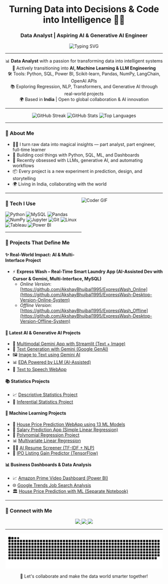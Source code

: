 <h1 align="center">Turning Data into Decisions & Code into Intelligence 👨‍💻 </h1>
<h3 align="center"> Data Analyst | Aspiring AI & Generative AI Engineer</h3>

<p align="center">
  <img src="https://readme-typing-svg.demolab.com?font=Fira+Code&size=20&duration=3000&pause=500&color=F75C7E&center=true&width=500&lines=Turning+raw+data+into+insights;Building+dashboards+that+drive+decisions;Exploring+AI%2C+ML%2C+LLMs%2C+Generative+AI;Always+learning+Python%2C+SQL%2C+Power+BI" alt="Typing SVG" />
</p>

---

<p align="center">
   <p align="center">
  📊 <strong>Data Analyst</strong> with a passion for transforming data into intelligent systems <br>
  🤖 Actively transitioning into <strong>AI, Machine Learning & LLM Engineering</strong> <br>
  🛠️ Tools: Python, SQL, Power BI, Scikit-learn, Pandas, NumPy, LangChain, OpenAI APIs <br>
  📚 Exploring Regression, NLP, Transformers, and Generative AI through real-world projects <br>
  🌍 Based in <strong>India</strong> | Open to global collaboration & AI innovation
</p>

</p>

---

<p align="center">
  <img src="https://github-readme-streak-stats.herokuapp.com?user=AkshayBhujbal1995&theme=tokyonight&hide_border=true" height="150" alt="GitHub Streak" />
  <img src="https://github-readme-stats.vercel.app/api?username=AkshayBhujbal1995&show_icons=true&theme=tokyonight&include_all_commits=true&count_private=true&hide_border=true" height="150" alt="GitHub Stats" />
  <img src="https://github-readme-stats.vercel.app/api/top-langs/?username=AkshayBhujbal1995&layout=compact&theme=tokyonight&hide_border=true" height="150" alt="Top Languages" />
</p>

---

### 🧪 About Me

* 🧙‍♂️ I turn raw data into magical insights — part analyst, part engineer, full-time learner
* 🔬 Building cool things with Python, SQL, ML, and Dashboards
* 🤯 Recently obsessed with LLMs, generative AI, and automating workflows
* 📦 Every project is a new experiment in prediction, design, and storytelling
* 🌍 Living in India, collaborating with the world



---

<img align="right" alt="Coder GIF" height="200" width="260" src="https://i.pinimg.com/originals/f1/e7/34/f1e734f9cade86fe737a9aa404ad5677.gif" />

### 🔧 Tech I Use

<div align="left">
  <img src="https://cdn.jsdelivr.net/gh/devicons/devicon/icons/python/python-original.svg" style="height: 20px;" alt="Python" />
  <img src="https://cdn.jsdelivr.net/gh/devicons/devicon/icons/mysql/mysql-original.svg" style="height: 20px;" alt="MySQL" />
  <img src="https://cdn.jsdelivr.net/gh/devicons/devicon/icons/pandas/pandas-original.svg" style="height: 20px;" alt="Pandas" />
  <img src="https://cdn.jsdelivr.net/gh/devicons/devicon/icons/numpy/numpy-original.svg" style="height: 20px;" alt="NumPy" />
  <img src="https://cdn.jsdelivr.net/gh/devicons/devicon/icons/jupyter/jupyter-original.svg" style="height: 20px;" alt="Jupyter" />
  <img src="https://cdn.jsdelivr.net/gh/devicons/devicon/icons/git/git-original.svg" style="height: 20px;" alt="Git" />
  <img src="https://cdn.jsdelivr.net/gh/devicons/devicon/icons/linux/linux-original.svg" style="height: 20px;" alt="Linux" />
  <img src="https://img.shields.io/badge/Tableau-E97627?style=flat&logo=Tableau&logoColor=white" style="height: 20px;" alt="Tableau" />
  <img src="https://img.shields.io/badge/PowerBI-F2C811?style=flat&logo=Power-BI&logoColor=black" style="height: 20px;" alt="Power BI" />
</div>

---

### 🚀 Projects That Define Me

#### ✨ Real-World Impact: AI & Multi-Interface Project

* ⚡ **Express Wash – Real-Time Smart Laundry App (AI-Assisted Dev with Cursor & Gemini, Multi-Interface, MySQL)**
    * *Online Version*: [https://github.com/AkshayBhujbal1995/ExpressWash_Online](https://github.com/AkshayBhujbal1995/ExpressWash-Desktop-Version-Online-System)
    * *Offline Version*: [https://github.com/AkshayBhujbal1995/ExpressWash_Offline](https://github.com/AkshayBhujbal1995/ExpressWash-Desktop-Version-Offline-System)


#### 🤖 Latest AI & Generative AI Projects

* 🔁 [Multimodal Gemini App with Streamlit (Text + Image)](https://github.com/AkshayBhujbal1995/6_Month_AI_Road_Map_2025/tree/main/Projects/Multi_Model_With_streamlit)
* 💬 [Text Generation with Gemini (Google GenAI)](https://github.com/AkshayBhujbal1995/6_Month_AI_Road_Map_2025/tree/main/Projects/Text_Generation_with_AI)
* 🖼️ [Image to Text using Gemini AI](https://github.com/AkshayBhujbal1995/6_Month_AI_Road_Map_2025/tree/main/Projects/Image_To_Text_Generation_with_AI)
* 📊 [EDA Powered by LLM (AI-Assisted)](https://github.com/AkshayBhujbal1995/6_Month_AI_Road_Map_2025/tree/main/Projects/EDA_with_LLM)
* 📢 [Text to Speech WebApp](https://github.com/AkshayBhujbal1995/6_Month_AI_Road_Map_2025/tree/main/Projects/Text_To_Speech_WebApp)


#### 📚 Statistics Projects

* 📈 [Descriptive Statistics Project](https://github.com/AkshayBhujbal1995/6_Month_AI_Road_Map_2025/tree/main/Projects/Descriptive_Stats_Project)
* 🔬 [Inferential Statistics Project](https://github.com/AkshayBhujbal1995/6_Month_AI_Road_Map_2025/tree/main/Projects/Inferential_Statistics_Project)


#### 🤖 Machine Learning Projects

* 🏡 [House Price Prediction WebApp using 13 ML Models](https://github.com/AkshayBhujbal1995/6_Month_AI_Road_Map_2025/tree/main/Projects/House_Price_Prediction_WebApp_using_13_models)
* 💸 [Salary Prediction App (Simple Linear Regression)](https://github.com/AkshayBhujbal1995/6_Month_AI_Road_Map_2025/tree/main/Projects/Salary_Prediction_App)
* 🧮 [Polynomial Regression Project](https://github.com/AkshayBhujbal1995/6_Month_AI_Road_Map_2025/tree/main/Projects/Polynomial_Regression)
* 📊 [Multivariate Linear Regression](https://github.com/AkshayBhujbal1995/6_Month_AI_Road_Map_2025/tree/main/Projects/Multivariate_Linear_Regression)
* 👨‍💼 [AI Resume Screener (TF-IDF + NLP)](https://github.com/AkshayBhujbal1995/AI_Resume_Screener)
* 🚀 [IPO Listing Gain Predictor (TensorFlow)](https://github.com/AkshayBhujbal1995/Predicting-Listing-Gains-in-the-Indian-IPO-Market-Using-TensorFlow)


#### 📊 Business Dashboards & Data Analysis

* 📈 [Amazon Prime Video Dashboard (Power BI)](https://github.com/AkshayBhujbal1995/Amazon-Prime-Video-PowerBI-Dashboard)
* 🌐 [Google Trends Job Search Analysis](https://github.com/AkshayBhujbal1995/Google-Search-Analysis-with-Python)
* 🏛️ [House Price Prediction with ML (Separate Notebook)](https://github.com/AkshayBhujbal1995/house-price-ML-EDA-project)

---

### 📢 Connect with Me

<p align="center">
  <a href="https://linkedin.com/in/akshay-1995-bhujbal" target="_blank">
    <img src="https://img.shields.io/badge/LinkedIn-0077B5?logo=linkedin&logoColor=white&style=flat" height="25" />
  </a>
  <a href="mailto:akshay.bhujbal16@gmail.com" target="_blank">
    <img src="https://img.shields.io/badge/Email-EA4335?logo=gmail&logoColor=white&style=flat" height="25" />
  </a>
  <a href="https://www.kaggle.com/" target="_blank">
    <img src="https://img.shields.io/badge/Kaggle-20BEFF?logo=kaggle&logoColor=white&style=flat" height="25" />
  </a>
</p>

---

<img src="https://raw.githubusercontent.com/platane/snk/output/github-contribution-grid-snake.svg" alt="GitHub Snake animation" />

<p align="center">
  🎉 Let's collaborate and make the data world smarter together!
</p>
